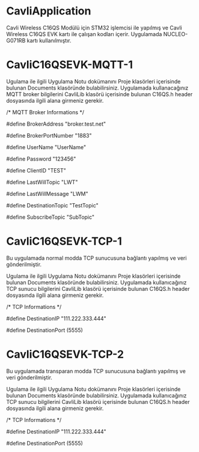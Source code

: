 # CavliApplication

Cavli Wireless C16QS Modülü için STM32 işlemcisi ile yapılmış ve Cavli Wireless C16QS EVK kartı ile çalışan kodları içerir.
Uygulamada NUCLEO-G071RB kartı kullanılmıştır.

# CavliC16QSEVK-MQTT-1

Ugulama ile ilgili Uygulama Notu dokümanını Proje klasörleri içerisinde bulunan Documents klasöründe bulabilirsiniz.
Uygulamada kullanacağınız MQTT broker bilgilerini CavliLib klasörü içerisinde bulunan C16QS.h header dosyasında ilgili alana girmeniz gerekir.

/* MQTT Broker Informations */

#define BrokerAddress			  "broker.test.net"

#define BrokerPortNumber		"1883"

#define UserName				    "UserName"

#define Password				    "123456"

#define ClientID				    "TEST"

#define LastWillTopic			  "LWT"

#define LastWillMessage			"LWM"

#define DestinationTopic		"TestTopic"

#define SubscribeTopic			"SubTopic"


# CavliC16QSEVK-TCP-1

Bu uygulamada normal modda TCP sunucusuna bağlantı yapılmış ve veri gönderilmiştir.

Ugulama ile ilgili Uygulama Notu dokümanını Proje klasörleri içerisinde bulunan Documents klasöründe bulabilirsiniz.
Uygulamada kullanıcağınız TCP sunucu bilgilerini CavliLib klasörü içerisinde bulunan C16QS.h header dosyasında ilgili alana girmeniz gerekir.

/* TCP Informations */

#define DestinationIP			"111.222.333.444"

#define DestinationPort			(5555)

# CavliC16QSEVK-TCP-2

Bu uygulamada transparan modda TCP sunucusuna bağlantı yapılmış ve veri gönderilmiştir.

Ugulama ile ilgili Uygulama Notu dokümanını Proje klasörleri içerisinde bulunan Documents klasöründe bulabilirsiniz.
Uygulamada kullanıcağınız TCP sunucu bilgilerini CavliLib klasörü içerisinde bulunan C16QS.h header dosyasında ilgili alana girmeniz gerekir.

/* TCP Informations */

#define DestinationIP			"111.222.333.444"

#define DestinationPort			(5555)

